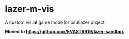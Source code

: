 # lazer-m-vis
A custom visual game mode for osu!lazer project.

**Moved to https://github.com/EVAST9919/lazer-sandbox**
